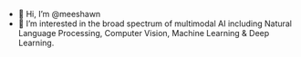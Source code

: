 - 👋 Hi, I’m @meeshawn
- 👀 I’m interested in the broad spectrum of multimodal AI including Natural Language Processing, Computer Vision, Machine Learning & Deep Learning.
